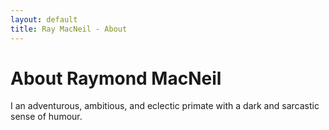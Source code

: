 ```yaml
---
layout: default
title: Ray MacNeil - About
---
```

# About Raymond MacNeil

I an adventurous, ambitious, and eclectic primate with a dark and sarcastic sense of humour.
